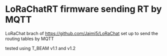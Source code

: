 # LoRaChatRT firmware sending RT by MQTT

LoRaChat brach of https://github.com/Jaimi5/LoRaChat
set up to send the routing tables by MQTT

tested using T_BEAM v1.1 and v1.2
